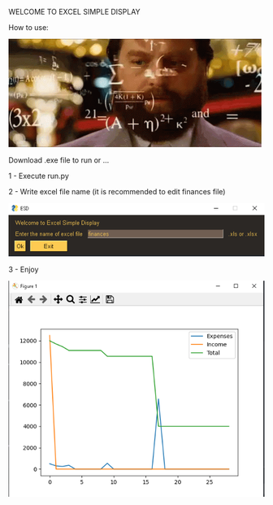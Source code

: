 WELCOME TO EXCEL SIMPLE DISPLAY

How to use:

![You](https://raw.githubusercontent.com/DarthKenar/Excel-Simple-Display/master/res/mathematics-genius.gif)

Download .exe file to run or ...

1 - Execute run.py

2 - Write excel file name (it is recommended to edit finances file)

![Yougui](https://raw.githubusercontent.com/DarthKenar/Excel-Simple-Display/master/res/gui.png)

3 - Enjoy

![Youplot](https://raw.githubusercontent.com/DarthKenar/Excel-Simple-Display/master/res/matplotlib.png)
